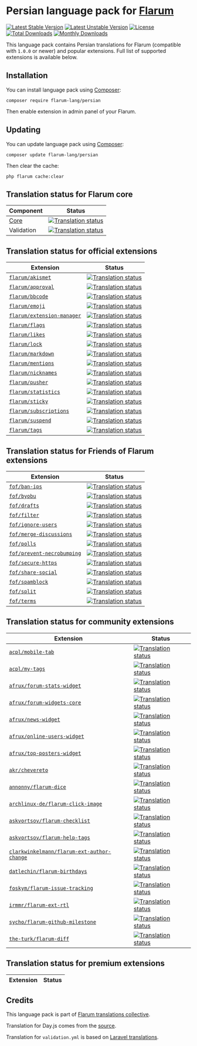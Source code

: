 # Persian language pack for [Flarum](https://flarum.org/)

[![Latest Stable Version](https://img.shields.io/packagist/v/flarum-lang/persian?color=success&label=stable)](https://packagist.org/packages/flarum-lang/persian) 
[![Latest Unstable Version](https://img.shields.io/packagist/v/flarum-lang/persian?include_prereleases&label=unstable)](https://packagist.org/packages/flarum-lang/persian) 
[![License](https://img.shields.io/packagist/l/flarum-lang/persian)](https://packagist.org/packages/flarum-lang/persian) 
[![Total Downloads](https://img.shields.io/packagist/dt/flarum-lang/persian)](https://packagist.org/packages/flarum-lang/persian/stats) 
[![Monthly Downloads](https://img.shields.io/packagist/dm/flarum-lang/persian)](https://packagist.org/packages/flarum-lang/persian/stats) 

This language pack contains Persian translations for Flarum (compatible with `1.0.0` or newer) and popular extensions. Full list of supported extensions is available below.


## Installation

You can install language pack using [Composer](https://getcomposer.org/):

```console
composer require flarum-lang/persian
```

Then enable extension in admin panel of your Flarum.


## Updating

You can update language pack using [Composer](https://getcomposer.org/):

```console
composer update flarum-lang/persian
```

Then clear the cache:

```console
php flarum cache:clear
```


## Translation status for Flarum core

| Component | Status |
| --- | --- |
| [Core](https://github.com/flarum/flarum-core) | [![Translation status](https://weblate.rob006.net/widgets/flarum/fa/core/svg-badge.svg)](https://weblate.rob006.net/projects/flarum/core/fa/) |
| Validation | [![Translation status](https://weblate.rob006.net/widgets/flarum/fa/validation/svg-badge.svg)](https://weblate.rob006.net/projects/flarum/validation/fa/) |


## Translation status for official extensions

<!-- flarum-extensions-list-start -->

| Extension | Status |
| --- | --- |
| [`flarum/akismet`](https://github.com/flarum/akismet) | [![Translation status](https://weblate.rob006.net/widgets/flarum/fa/flarum-akismet/svg-badge.svg)](https://weblate.rob006.net/projects/flarum/flarum-akismet/fa/) |
| [`flarum/approval`](https://github.com/flarum/approval) | [![Translation status](https://weblate.rob006.net/widgets/flarum/fa/flarum-approval/svg-badge.svg)](https://weblate.rob006.net/projects/flarum/flarum-approval/fa/) |
| [`flarum/bbcode`](https://github.com/flarum/bbcode) | [![Translation status](https://weblate.rob006.net/widgets/flarum/fa/flarum-bbcode/svg-badge.svg)](https://weblate.rob006.net/projects/flarum/flarum-bbcode/fa/) |
| [`flarum/emoji`](https://github.com/flarum/emoji) | [![Translation status](https://weblate.rob006.net/widgets/flarum/fa/flarum-emoji/svg-badge.svg)](https://weblate.rob006.net/projects/flarum/flarum-emoji/fa/) |
| [`flarum/extension-manager`](https://github.com/flarum/extension-manager) | [![Translation status](https://weblate.rob006.net/widgets/flarum/fa/flarum-extension-manager/svg-badge.svg)](https://weblate.rob006.net/projects/flarum/flarum-extension-manager/fa/) |
| [`flarum/flags`](https://github.com/flarum/flags) | [![Translation status](https://weblate.rob006.net/widgets/flarum/fa/flarum-flags/svg-badge.svg)](https://weblate.rob006.net/projects/flarum/flarum-flags/fa/) |
| [`flarum/likes`](https://github.com/flarum/likes) | [![Translation status](https://weblate.rob006.net/widgets/flarum/fa/flarum-likes/svg-badge.svg)](https://weblate.rob006.net/projects/flarum/flarum-likes/fa/) |
| [`flarum/lock`](https://github.com/flarum/lock) | [![Translation status](https://weblate.rob006.net/widgets/flarum/fa/flarum-lock/svg-badge.svg)](https://weblate.rob006.net/projects/flarum/flarum-lock/fa/) |
| [`flarum/markdown`](https://github.com/flarum/markdown) | [![Translation status](https://weblate.rob006.net/widgets/flarum/fa/flarum-markdown/svg-badge.svg)](https://weblate.rob006.net/projects/flarum/flarum-markdown/fa/) |
| [`flarum/mentions`](https://github.com/flarum/mentions) | [![Translation status](https://weblate.rob006.net/widgets/flarum/fa/flarum-mentions/svg-badge.svg)](https://weblate.rob006.net/projects/flarum/flarum-mentions/fa/) |
| [`flarum/nicknames`](https://github.com/flarum/nicknames) | [![Translation status](https://weblate.rob006.net/widgets/flarum/fa/flarum-nicknames/svg-badge.svg)](https://weblate.rob006.net/projects/flarum/flarum-nicknames/fa/) |
| [`flarum/pusher`](https://github.com/flarum/pusher) | [![Translation status](https://weblate.rob006.net/widgets/flarum/fa/flarum-pusher/svg-badge.svg)](https://weblate.rob006.net/projects/flarum/flarum-pusher/fa/) |
| [`flarum/statistics`](https://github.com/flarum/statistics) | [![Translation status](https://weblate.rob006.net/widgets/flarum/fa/flarum-statistics/svg-badge.svg)](https://weblate.rob006.net/projects/flarum/flarum-statistics/fa/) |
| [`flarum/sticky`](https://github.com/flarum/sticky) | [![Translation status](https://weblate.rob006.net/widgets/flarum/fa/flarum-sticky/svg-badge.svg)](https://weblate.rob006.net/projects/flarum/flarum-sticky/fa/) |
| [`flarum/subscriptions`](https://github.com/flarum/subscriptions) | [![Translation status](https://weblate.rob006.net/widgets/flarum/fa/flarum-subscriptions/svg-badge.svg)](https://weblate.rob006.net/projects/flarum/flarum-subscriptions/fa/) |
| [`flarum/suspend`](https://github.com/flarum/suspend) | [![Translation status](https://weblate.rob006.net/widgets/flarum/fa/flarum-suspend/svg-badge.svg)](https://weblate.rob006.net/projects/flarum/flarum-suspend/fa/) |
| [`flarum/tags`](https://github.com/flarum/tags) | [![Translation status](https://weblate.rob006.net/widgets/flarum/fa/flarum-tags/svg-badge.svg)](https://weblate.rob006.net/projects/flarum/flarum-tags/fa/) |

<!-- flarum-extensions-list-stop -->


## Translation status for Friends of Flarum extensions

<!-- fof-extensions-list-start -->

| Extension | Status |
| --- | --- |
| [`fof/ban-ips`](https://github.com/FriendsOfFlarum/ban-ips) | [![Translation status](https://weblate.rob006.net/widgets/flarum/fa/fof-ban-ips/svg-badge.svg)](https://weblate.rob006.net/projects/flarum/fof-ban-ips/fa/) |
| [`fof/byobu`](https://github.com/FriendsOfFlarum/byobu) | [![Translation status](https://weblate.rob006.net/widgets/flarum/fa/fof-byobu/svg-badge.svg)](https://weblate.rob006.net/projects/flarum/fof-byobu/fa/) |
| [`fof/drafts`](https://github.com/FriendsOfFlarum/drafts) | [![Translation status](https://weblate.rob006.net/widgets/flarum/fa/fof-drafts/svg-badge.svg)](https://weblate.rob006.net/projects/flarum/fof-drafts/fa/) |
| [`fof/filter`](https://github.com/FriendsOfFlarum/filter) | [![Translation status](https://weblate.rob006.net/widgets/flarum/fa/fof-filter/svg-badge.svg)](https://weblate.rob006.net/projects/flarum/fof-filter/fa/) |
| [`fof/ignore-users`](https://github.com/FriendsOfFlarum/ignore-users) | [![Translation status](https://weblate.rob006.net/widgets/flarum/fa/fof-ignore-users/svg-badge.svg)](https://weblate.rob006.net/projects/flarum/fof-ignore-users/fa/) |
| [`fof/merge-discussions`](https://github.com/FriendsOfFlarum/merge-discussions) | [![Translation status](https://weblate.rob006.net/widgets/flarum/fa/fof-merge-discussions/svg-badge.svg)](https://weblate.rob006.net/projects/flarum/fof-merge-discussions/fa/) |
| [`fof/polls`](https://github.com/FriendsOfFlarum/polls) | [![Translation status](https://weblate.rob006.net/widgets/flarum/fa/fof-polls/svg-badge.svg)](https://weblate.rob006.net/projects/flarum/fof-polls/fa/) |
| [`fof/prevent-necrobumping`](https://github.com/FriendsOfFlarum/prevent-necrobumping) | [![Translation status](https://weblate.rob006.net/widgets/flarum/fa/fof-prevent-necrobumping/svg-badge.svg)](https://weblate.rob006.net/projects/flarum/fof-prevent-necrobumping/fa/) |
| [`fof/secure-https`](https://github.com/FriendsOfFlarum/secure-https) | [![Translation status](https://weblate.rob006.net/widgets/flarum/fa/fof-secure-https/svg-badge.svg)](https://weblate.rob006.net/projects/flarum/fof-secure-https/fa/) |
| [`fof/share-social`](https://github.com/FriendsOfFlarum/share-social) | [![Translation status](https://weblate.rob006.net/widgets/flarum/fa/fof-share-social/svg-badge.svg)](https://weblate.rob006.net/projects/flarum/fof-share-social/fa/) |
| [`fof/spamblock`](https://github.com/FriendsOfFlarum/spamblock) | [![Translation status](https://weblate.rob006.net/widgets/flarum/fa/fof-spamblock/svg-badge.svg)](https://weblate.rob006.net/projects/flarum/fof-spamblock/fa/) |
| [`fof/split`](https://github.com/FriendsOfFlarum/split) | [![Translation status](https://weblate.rob006.net/widgets/flarum/fa/fof-split/svg-badge.svg)](https://weblate.rob006.net/projects/flarum/fof-split/fa/) |
| [`fof/terms`](https://github.com/FriendsOfFlarum/terms) | [![Translation status](https://weblate.rob006.net/widgets/flarum/fa/fof-terms/svg-badge.svg)](https://weblate.rob006.net/projects/flarum/fof-terms/fa/) |

<!-- fof-extensions-list-stop -->


## Translation status for community extensions

<!-- various-extensions-list-start -->

| Extension | Status |
| --- | --- |
| [`acpl/mobile-tab`](https://github.com/android-com-pl/mobile-tab) | [![Translation status](https://weblate.rob006.net/widgets/flarum/fa/acpl-mobile-tab/svg-badge.svg)](https://weblate.rob006.net/projects/flarum/acpl-mobile-tab/fa/) |
| [`acpl/my-tags`](https://github.com/android-com-pl/my-tags) | [![Translation status](https://weblate.rob006.net/widgets/flarum/fa/acpl-my-tags/svg-badge.svg)](https://weblate.rob006.net/projects/flarum/acpl-my-tags/fa/) |
| [`afrux/forum-stats-widget`](https://github.com/afrux/forum-stats-widget) | [![Translation status](https://weblate.rob006.net/widgets/flarum/fa/afrux-forum-stats-widget/svg-badge.svg)](https://weblate.rob006.net/projects/flarum/afrux-forum-stats-widget/fa/) |
| [`afrux/forum-widgets-core`](https://github.com/afrux/forum-widgets-core) | [![Translation status](https://weblate.rob006.net/widgets/flarum/fa/afrux-forum-widgets-core/svg-badge.svg)](https://weblate.rob006.net/projects/flarum/afrux-forum-widgets-core/fa/) |
| [`afrux/news-widget`](https://github.com/afrux/news-widget) | [![Translation status](https://weblate.rob006.net/widgets/flarum/fa/afrux-news-widget/svg-badge.svg)](https://weblate.rob006.net/projects/flarum/afrux-news-widget/fa/) |
| [`afrux/online-users-widget`](https://github.com/afrux/online-users-widget) | [![Translation status](https://weblate.rob006.net/widgets/flarum/fa/afrux-online-users-widget/svg-badge.svg)](https://weblate.rob006.net/projects/flarum/afrux-online-users-widget/fa/) |
| [`afrux/top-posters-widget`](https://github.com/afrux/top-posters-widget) | [![Translation status](https://weblate.rob006.net/widgets/flarum/fa/afrux-top-posters-widget/svg-badge.svg)](https://weblate.rob006.net/projects/flarum/afrux-top-posters-widget/fa/) |
| [`akr/chevereto`](https://github.com/AKR-Developers/flarum-chevereto) | [![Translation status](https://weblate.rob006.net/widgets/flarum/fa/akr-chevereto/svg-badge.svg)](https://weblate.rob006.net/projects/flarum/akr-chevereto/fa/) |
| [`annonny/flarum-dice`](https://github.com/mizhiyugan529/flarum-dice) | [![Translation status](https://weblate.rob006.net/widgets/flarum/fa/annonny-dice/svg-badge.svg)](https://weblate.rob006.net/projects/flarum/annonny-dice/fa/) |
| [`archlinux-de/flarum-click-image`](https://github.com/archlinux-de/flarum-click-image) | [![Translation status](https://weblate.rob006.net/widgets/flarum/fa/archlinux-de-click-image/svg-badge.svg)](https://weblate.rob006.net/projects/flarum/archlinux-de-click-image/fa/) |
| [`askvortsov/flarum-checklist`](https://github.com/askvortsov1/flarum-checklist) | [![Translation status](https://weblate.rob006.net/widgets/flarum/fa/askvortsov-checklist/svg-badge.svg)](https://weblate.rob006.net/projects/flarum/askvortsov-checklist/fa/) |
| [`askvortsov/flarum-help-tags`](https://github.com/askvortsov1/flarum-help-tags) | [![Translation status](https://weblate.rob006.net/widgets/flarum/fa/askvortsov-help-tags/svg-badge.svg)](https://weblate.rob006.net/projects/flarum/askvortsov-help-tags/fa/) |
| [`clarkwinkelmann/flarum-ext-author-change`](https://github.com/clarkwinkelmann/flarum-ext-author-change) | [![Translation status](https://weblate.rob006.net/widgets/flarum/fa/clarkwinkelmann-author-change/svg-badge.svg)](https://weblate.rob006.net/projects/flarum/clarkwinkelmann-author-change/fa/) |
| [`datlechin/flarum-birthdays`](https://github.com/datlechin/flarum-birthdays) | [![Translation status](https://weblate.rob006.net/widgets/flarum/fa/datlechin-birthdays/svg-badge.svg)](https://weblate.rob006.net/projects/flarum/datlechin-birthdays/fa/) |
| [`foskym/flarum-issue-tracking`](https://github.com/FoskyM/flarum-issue-tracking) | [![Translation status](https://weblate.rob006.net/widgets/flarum/fa/foskym-issue-tracking/svg-badge.svg)](https://weblate.rob006.net/projects/flarum/foskym-issue-tracking/fa/) |
| [`irmmr/flarum-ext-rtl`](https://github.com/irmmr/flarum-ext-rtl) | [![Translation status](https://weblate.rob006.net/widgets/flarum/fa/irmmr-rtl/svg-badge.svg)](https://weblate.rob006.net/projects/flarum/irmmr-rtl/fa/) |
| [`sycho/flarum-github-milestone`](https://github.com/SychO9/flarum-github-milestone) | [![Translation status](https://weblate.rob006.net/widgets/flarum/fa/sycho-github-milestone/svg-badge.svg)](https://weblate.rob006.net/projects/flarum/sycho-github-milestone/fa/) |
| [`the-turk/flarum-diff`](https://github.com/the-turk/flarum-diff) | [![Translation status](https://weblate.rob006.net/widgets/flarum/fa/the-turk-diff/svg-badge.svg)](https://weblate.rob006.net/projects/flarum/the-turk-diff/fa/) |

<!-- various-extensions-list-stop -->


## Translation status for premium extensions

<!-- premium-extensions-list-start -->

| Extension | Status |
| --- | --- |

<!-- premium-extensions-list-stop -->


## Credits

This language pack is part of [Flarum translations collective](https://github.com/rob006-software/flarum-translations).

Translation for Day.js comes from the [source](https://github.com/iamkun/dayjs/blob/v1.10.4/src/locale/fa.js).

Translation for `validation.yml` is based on [Laravel translations](https://github.com/Laravel-Lang/lang/blob/8.1.3/src/fa/validation.php).
